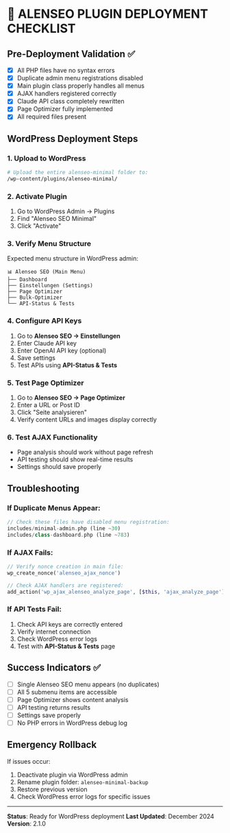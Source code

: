 # 🚀 ALENSEO PLUGIN DEPLOYMENT CHECKLIST

## Pre-Deployment Validation ✅
- [x] All PHP files have no syntax errors
- [x] Duplicate admin menu registrations disabled
- [x] Main plugin class properly handles all menus
- [x] AJAX handlers registered correctly
- [x] Claude API class completely rewritten
- [x] Page Optimizer fully implemented
- [x] All required files present

## WordPress Deployment Steps

### 1. Upload to WordPress
```bash
# Upload the entire alenseo-minimal folder to:
/wp-content/plugins/alenseo-minimal/
```

### 2. Activate Plugin
1. Go to WordPress Admin → Plugins
2. Find "Alenseo SEO Minimal" 
3. Click "Activate"

### 3. Verify Menu Structure
Expected menu structure in WordPress admin:
```
📊 Alenseo SEO (Main Menu)
├── Dashboard
├── Einstellungen (Settings)
├── Page Optimizer
├── Bulk-Optimizer
└── API-Status & Tests
```

### 4. Configure API Keys
1. Go to **Alenseo SEO → Einstellungen**
2. Enter Claude API key
3. Enter OpenAI API key (optional)
4. Save settings
5. Test APIs using **API-Status & Tests**

### 5. Test Page Optimizer
1. Go to **Alenseo SEO → Page Optimizer**
2. Enter a URL or Post ID
3. Click "Seite analysieren"
4. Verify content URLs and images display correctly

### 6. Test AJAX Functionality
- Page analysis should work without page refresh
- API testing should show real-time results
- Settings should save properly

## Troubleshooting

### If Duplicate Menus Appear:
```php
// Check these files have disabled menu registration:
includes/minimal-admin.php (line ~30)
includes/class-dashboard.php (line ~783)
```

### If AJAX Fails:
```php
// Verify nonce creation in main file:
wp_create_nonce('alenseo_ajax_nonce')

// Check AJAX handlers are registered:
add_action('wp_ajax_alenseo_analyze_page', [$this, 'ajax_analyze_page']);
```

### If API Tests Fail:
1. Check API keys are correctly entered
2. Verify internet connection
3. Check WordPress error logs
4. Test with **API-Status & Tests** page

## Success Indicators ✅
- [ ] Single Alenseo SEO menu appears (no duplicates)
- [ ] All 5 submenu items are accessible
- [ ] Page Optimizer shows content analysis
- [ ] API testing returns results
- [ ] Settings save properly
- [ ] No PHP errors in WordPress debug log

## Emergency Rollback
If issues occur:
1. Deactivate plugin via WordPress admin
2. Rename plugin folder: `alenseo-minimal-backup`
3. Restore previous version
4. Check WordPress error logs for specific issues

---
**Status**: Ready for WordPress deployment
**Last Updated**: December 2024
**Version**: 2.1.0
